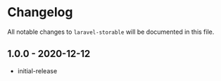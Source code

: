 # Changelog

All notable changes to `laravel-storable` will be documented in this file.

## 1.0.0 - 2020-12-12

- initial-release
